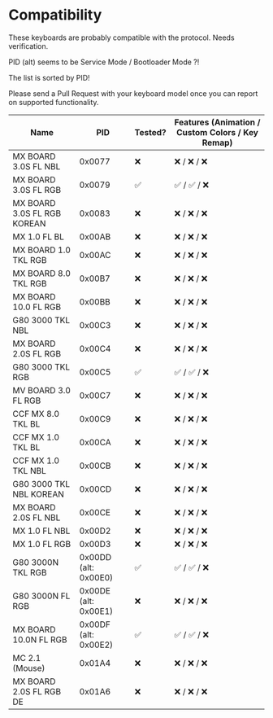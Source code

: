 # Compatibility

These keyboards are probably compatible with the protocol.
Needs verification.

PID (alt) seems to be Service Mode / Bootloader Mode ?!

The list is sorted by PID!

Please send a Pull Request with your keyboard model once you can report on supported functionality.

| Name                          | PID                  | Tested? | Features (Animation / Custom Colors / Key Remap) |
| ----------------------------- | -------------------- | --------| ------------------------------------------------ |
| MX BOARD 3.0S FL NBL          | 0x0077               | ❌      | ❌ / ❌ / ❌ |
| MX BOARD 3.0S FL RGB          | 0x0079               | ✅      | ✅ / ✅ / ❌ |
| MX BOARD 3.0S FL RGB KOREAN   | 0x0083               | ❌      | ❌ / ❌ / ❌ |
| MX 1.0 FL BL                  | 0x00AB               | ❌      | ❌ / ❌ / ❌ |
| MX BOARD 1.0 TKL RGB          | 0x00AC               | ❌      | ❌ / ❌ / ❌ |
| MX BOARD 8.0 TKL RGB          | 0x00B7               | ❌      | ❌ / ❌ / ❌ |
| MX BOARD 10.0 FL RGB          | 0x00BB               | ❌      | ❌ / ❌ / ❌ |
| G80 3000 TKL NBL              | 0x00C3               | ❌      | ❌ / ❌ / ❌ |
| MX BOARD 2.0S FL RGB          | 0x00C4               | ❌      | ❌ / ❌ / ❌ |
| G80 3000 TKL RGB              | 0x00C5               | ✅      | ✅ / ✅ / ❌ |
| MV BOARD 3.0 FL RGB           | 0x00C7               | ❌      | ❌ / ❌ / ❌ |
| CCF MX 8.0 TKL BL             | 0x00C9               | ❌      | ❌ / ❌ / ❌ |
| CCF MX 1.0 TKL BL             | 0x00CA               | ❌      | ❌ / ❌ / ❌ |
| CCF MX 1.0 TKL NBL            | 0x00CB               | ❌      | ❌ / ❌ / ❌ |
| G80 3000 TKL NBL KOREAN       | 0x00CD               | ❌      | ❌ / ❌ / ❌ |
| MX BOARD 2.0S FL NBL          | 0x00CE               | ❌      | ❌ / ❌ / ❌ |
| MX 1.0 FL NBL                 | 0x00D2               | ❌      | ❌ / ❌ / ❌ |
| MX 1.0 FL RGB                 | 0x00D3               | ❌      | ❌ / ❌ / ❌ |
| G80 3000N TKL RGB             | 0x00DD (alt: 0x00E0) | ✅      | ✅ / ✅ / ❌ |
| G80 3000N FL RGB              | 0x00DE (alt: 0x00E1) | ❌      | ❌ / ❌ / ❌ |
| MX BOARD 10.0N FL RGB         | 0x00DF (alt: 0x00E2) | ✅      | ✅ / ✅ / ❌ |
| MC 2.1  (Mouse)               | 0x01A4               | ❌      | ❌ / ❌ / ❌ |
| MX BOARD 2.0S FL RGB DE       | 0x01A6               | ❌      | ❌ / ❌ / ❌ |
